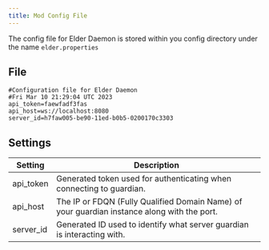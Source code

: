 ```yaml
---
title: Mod Config File
---
```


The config file for Elder Daemon is stored within you config directory under the name `elder.properties`

## File

```
#Configuration file for Elder Daemon
#Fri Mar 10 21:29:04 UTC 2023
api_token=faewfadf3fas
api_host=ws://localhost:8080
server_id=h7faw005-be90-11ed-b0b5-0200170c3303
```

## Settings

| Setting   | Description                                                                                 |
| --------- | ------------------------------------------------------------------------------------------- |
| api_token | Generated token used for authenticating when connecting to guardian.                        |
| api_host  | The IP or FDQN (Fully Qualified Domain Name) of your guardian instance along with the port. |
| server_id | Generated ID used to identify what server guardian is interacting with.                     |
